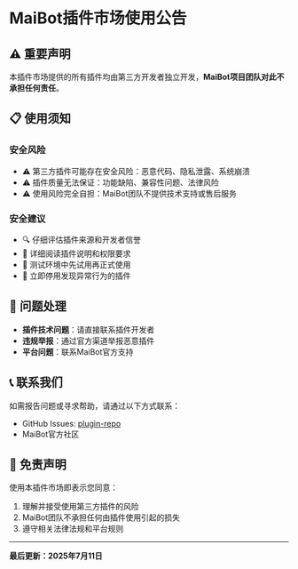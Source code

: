 # MaiBot插件市场使用公告

## ⚠️ 重要声明

本插件市场提供的所有插件均由第三方开发者独立开发，**MaiBot项目团队对此不承担任何责任**。

## 📋 使用须知

### 安全风险
- ⚠️ 第三方插件可能存在安全风险：恶意代码、隐私泄露、系统崩溃
- ⚠️ 插件质量无法保证：功能缺陷、兼容性问题、法律风险
- ⚠️ 使用风险完全自担：MaiBot团队不提供技术支持或售后服务

### 安全建议
- 🔍 仔细评估插件来源和开发者信誉
- 📖 详细阅读插件说明和权限要求
- 🧪 测试环境中先试用再正式使用
- 🚫 立即停用发现异常行为的插件

## 🔧 问题处理

- **插件技术问题**：请直接联系插件开发者
- **违规举报**：通过官方渠道举报恶意插件
- **平台问题**：联系MaiBot官方支持

## 📞 联系我们

如需报告问题或寻求帮助，请通过以下方式联系：
- GitHub Issues: [plugin-repo](https://github.com/MaiM-with-u/plugin-repo/issues)
- MaiBot官方社区

## 📄 免责声明

使用本插件市场即表示您同意：
1. 理解并接受使用第三方插件的风险
2. MaiBot团队不承担任何由插件使用引起的损失
3. 遵守相关法律法规和平台规则

---

**最后更新：2025年7月11日**
